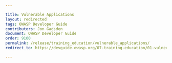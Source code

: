 ```yaml
---

title: Vulnerable Applications
layout: redirected
tags: OWASP Developer Guide
contributors: Jon Gadsden
document: OWASP Developer Guide
order: 9100
permalink: /release/training_education/vulnerable_applications/
redirect_to: https://devguide.owasp.org/07-training-education/01-vulnerable-apps/

---
```

